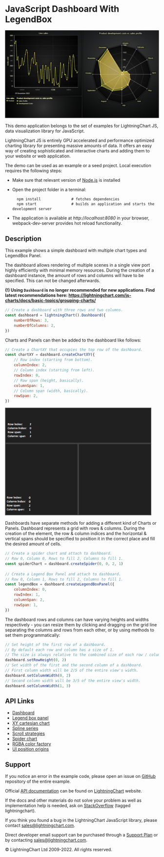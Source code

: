 # JavaScript Dashboard With LegendBox

![JavaScript Dashboard With LegendBox](dashboardWithLegendbox-darkGold.png)

This demo application belongs to the set of examples for LightningChart JS, data visualization library for JavaScript.

LightningChart JS is entirely GPU accelerated and performance optimized charting library for presenting massive amounts of data. It offers an easy way of creating sophisticated and interactive charts and adding them to your website or web application.

The demo can be used as an example or a seed project. Local execution requires the following steps:

-   Make sure that relevant version of [Node.js](https://nodejs.org/en/download/) is installed
-   Open the project folder in a terminal:

          npm install              # fetches dependencies
          npm start                # builds an application and starts the development server

-   The application is available at _http://localhost:8080_ in your browser, webpack-dev-server provides hot reload functionality.


## Description

This example shows a simple dashboard with multiple chart types and LegendBox Panel.

The dashboard allows rendering of multiple scenes in a single view port highly efficiently with minimal memory resources. During the creation of a dashboard instance, the amount of rows and columns will have to be specified. This can not be changed afterwards.

**(!) Using `Dashboard` is no longer recommended for new applications. Find latest recommendations here: https://lightningchart.com/js-charts/docs/basic-topics/grouping-charts/**

```javascript
// Create a dashboard with three rows and two columns.
const dashboard = lightningChart().Dashboard({
    numberOfRows: 3,
    numberOfColumns: 2,
})
```

Charts and Panels can then be added to the dashboard like follows:

```javascript
// Create a ChartXY that occupies the top row of the dashboard.
const chartXY = dashboard.createChartXY({
    // Row index (starting from bottom).
    columnIndex: 2,
    // Column index (starting from left).
    rowIndex: 0,
    // Row span (height, basically).
    columnSpan: 1,
    // Column span (width, basically).
    rowSpan: 2,
})
```

[//]: # 'IMPORTANT: The assets will not show before README.md is built - relative path is different!'

![](./assets/dashboardPositioning.png)

Dashboards have separate methods for adding a different kind of Charts or Panels. Dashboard represents a grid with rows & columns. During the creation of the element, the row & column indices and the horizontal & vertical spans should be specified to position it in the correct place and fill the desired amount of cells.

```javascript
// Create a spider chart and attach to dashboard.
// Row 0, Column 0, Rows to fill 2, Columns to fill 1.
const spiderChart = dashboard.createSpider(0, 0, 2, 1)

// Create a Legend Box Panel and attach to dashboard.
// Row 0, Column 1, Rows to fill 2, Columns to fill 1.
const legendBox = dashboard.createLegendBoxPanel({
    columnIndex: 0,
    rowIndex: 1,
    columnSpan: 2,
    rowSpan: 1,
})
```

The dashboard rows and columns can have varying heights and widths respectively - you can resize them by clicking and dragging on the grid line separating the columns and rows from each other, or by using methods to set them programmatically:

```javascript
// Set height of the first row of a dashboard.
// By default each row and column has a size of 1.
// The size is always relative to the combined size of each row / column.
dashboard.setRowHeight(0, 2)
// Set width of the first and the second column of a dashboard.
// First column width will be 2/5 of the entire view's width.
dashboard.setColumnWidth(0, 2)
// Second column width will be 3/5 of the entire view's width.
dashboard.setColumnWidth(1, 3)
```


## API Links

* [Dashboard]
* [Legend box panel]
* [XY cartesian chart]
* [Spline series]
* [Scroll strategies]
* [Spider chart]
* [RGBA color factory]
* [UI position origins]


## Support

If you notice an error in the example code, please open an issue on [GitHub][0] repository of the entire example.

Official [API documentation][1] can be found on [LightningChart][2] website.

If the docs and other materials do not solve your problem as well as implementation help is needed, ask on [StackOverflow][3] (tagged lightningchart).

If you think you found a bug in the LightningChart JavaScript library, please contact sales@lightningchart.com.

Direct developer email support can be purchased through a [Support Plan][4] or by contacting sales@lightningchart.com.

[0]: https://github.com/Arction/
[1]: https://lightningchart.com/lightningchart-js-api-documentation/
[2]: https://lightningchart.com
[3]: https://stackoverflow.com/questions/tagged/lightningchart
[4]: https://lightningchart.com/support-services/

© LightningChart Ltd 2009-2022. All rights reserved.


[Dashboard]: https://lightningchart.com/js-charts/api-documentation/v5.2.0/classes/Dashboard.html
[Legend box panel]: https://lightningchart.com/js-charts/api-documentation/v5.2.0/classes/UILegendBoxPanel.html
[XY cartesian chart]: https://lightningchart.com/js-charts/api-documentation/v5.2.0/classes/ChartXY.html
[Spline series]: https://lightningchart.com/js-charts/api-documentation/v5.2.0/classes/SplineSeries.html
[Scroll strategies]: https://lightningchart.com/js-charts/api-documentation/v5.2.0/variables/AxisScrollStrategies.html
[Spider chart]: https://lightningchart.com/js-charts/api-documentation/v5.2.0/classes/SpiderChart.html
[RGBA color factory]: https://lightningchart.com/js-charts/api-documentation/v5.2.0/functions/ColorRGBA.html
[UI position origins]: https://lightningchart.com/js-charts/api-documentation/v5.2.0/variables/UIOrigins.html

